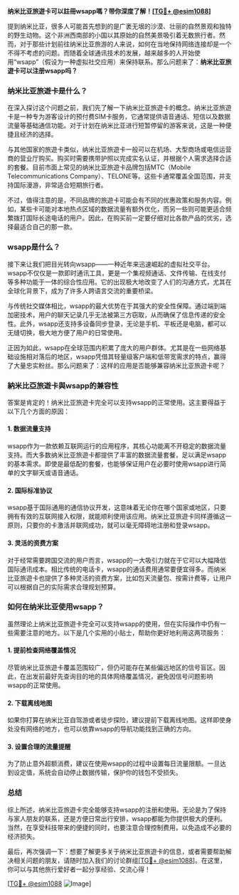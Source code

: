 **纳米比亚旅遊卡可以註冊wsapp嗎？带你深度了解！[[TG💪+ @esim1088](https://t.me/s/esim1088)]**

提到纳米比亚，很多人可能首先想到的是广袤无垠的沙漠、壮丽的自然景观和独特的野生动物。这个非洲西南部的小国以其原始的自然美景吸引着无数旅行者。然而，对于那些计划前往纳米比亚旅游的人来说，如何在当地保持网络连接却是一个不得不考虑的问题。而随着全球通讯技术的发展，越来越多的人开始使用“wsapp”（假设为一种虚拟社交应用）来保持联系。那么问题来了：**纳米比亚旅遊卡可以注册wsapp吗？**

### 纳米比亚旅遊卡是什么？

在深入探讨这个问题之前，我们先了解一下纳米比亚旅遊卡的概念。纳米比亚旅遊卡是一种专为游客设计的预付费SIM卡服务，它通常提供语音通话、短信以及数据流量等基础通信功能。对于计划在纳米比亚进行短暂停留的游客来说，这是一种便捷且经济的选择。

与其他国家的旅遊卡类似，纳米比亚旅遊卡一般可以在机场、大型商场或电信运营商的营业厅购买。购买时需要携带护照以完成实名认证，并根据个人需求选择合适的套餐。目前市面上常见的纳米比亚旅遊卡品牌包括MTC（Mobile Telecommunications Company）、TELONE等。这些卡通常覆盖全国范围，并支持国际漫游，非常适合短期旅行者。

不过，值得注意的是，不同品牌的旅遊卡可能会有不同的优惠政策和服务内容。例如，某些卡可能对本地热点区域的数据流量有额外优化，而另一些则可能更适合频繁拨打国际长途电话的用户。因此，在购买前一定要仔细对比各款产品的优劣，选择最适合自己的那一款。

### wsapp是什么？

接下来让我们把目光转向wsapp——一种近年来迅速崛起的虚拟社交平台。wsapp不仅仅是一款即时通讯工具，更是一个集视频通话、文件传输、在线支付等多种功能于一体的综合性应用。它的出现极大地改变了人们的沟通方式，尤其在全球化背景下，成为了许多人跨语言交流的重要桥梁。

与传统社交媒体相比，wsapp的最大优势在于其强大的安全性保障。通过端到端加密技术，用户的聊天记录几乎无法被第三方窃取，从而确保了信息传递的安全性。此外，wsapp还支持多设备同步登录，无论是手机、平板还是电脑，都可以无缝切换，极大地方便了用户的日常使用。

正因为如此，wsapp在全球范围内积累了庞大的用户群体。尤其是在一些网络基础设施相对落后的地区，wsapp凭借其轻量级客户端和低带宽需求的特点，赢得了大量忠实粉丝。那么问题来了：这样的应用是否能够兼容纳米比亚旅遊卡呢？

### 納米比亞旅遊卡與wsapp的兼容性

答案是肯定的！纳米比亚旅遊卡完全可以支持wsapp的正常使用。这主要得益于以下几个方面的原因：

#### 1. 数据流量支持
wsapp作为一款依赖互联网运行的应用程序，其核心功能离不开稳定的数据流量支持。而大多数纳米比亚旅遊卡都提供了丰富的数据流量套餐，足以满足wsapp的基本需求。即使是最低配的套餐，也能够保证用户在必要时使用wsapp进行简单的文字聊天或语音通话。

#### 2. 国际标准协议
wsapp基于国际通用的通信协议开发，这意味着无论你在哪个国家或地区，只要拥有有效的互联网接入权限，就能顺利使用该应用。纳米比亚旅遊卡同样遵循这一原则，只要你的卡激活并联网成功，就可以毫无障碍地注册和登录wsapp。

#### 3. 灵活的资费方案
对于经常需要跨国交流的用户而言，wsapp的一大吸引力就在于它可以大幅降低国际通讯成本。相比传统的电话卡，wsapp的通话费用通常要便宜得多。而纳米比亚旅遊卡也提供了多种灵活的资费方案，比如包天流量包、按需计费等，让用户可以根据自己的实际需求合理规划预算。

### 如何在纳米比亚使用wsapp？

虽然理论上纳米比亚旅遊卡完全可以支持wsapp的使用，但在实际操作中仍有一些需要注意的地方。以下是几个实用的小贴士，帮助你更好地利用这两项服务：

#### 1. 提前检查网络覆盖情况
尽管纳米比亚旅遊卡覆盖范围较广，但仍可能存在某些偏远地区的信号盲区。因此，在出发前最好先查询目的地的具体网络覆盖情况，避免因信号问题影响wsapp的正常使用。

#### 2. 下载离线地图
如果你打算在纳米比亚自驾游或者徒步探险，建议提前下载离线地图。这样即使身处没有网络的地方，也可以依靠wsapp的导航功能找到正确的方向。

#### 3. 设置合理的流量提醒
为了防止意外超额消费，建议在使用wsapp的过程中设置每日流量限额。一旦达到设定值，系统会自动停止数据传输，保护你的钱包不受损失。

### 总结

综上所述，纳米比亚旅遊卡完全能够支持wsapp的注册和使用。无论是为了保持与家人朋友的联系，还是方便日常出行安排，wsapp都能为你提供极大的便利。当然，在享受科技带来的便捷的同时，也要注意合理控制费用，以免造成不必要的经济损失。

最后，再次强调一下：想要了解更多关于纳米比亚旅遊卡的信息，或者需要帮助解决相关问题的朋友，请随时加入我们的讨论群组[[TG💪+ @esim1088](https://t.me/s/esim1088)]。在这里，你可以与其他旅行爱好者一起分享经验、交流心得！

[[TG💪+ @esim1088](https://t.me/s/esim1088) ![Image](https://i.postimg.cc/4NQfJmqS/Snipaste-2025-05-13-00-14-12.png)]